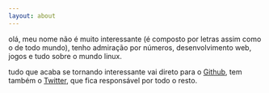 ```yaml
---
layout: about
---
```


olá, meu nome não é muito interessante (é composto por letras assim como o de todo mundo), tenho admiração por números, desenvolvimento web, jogos e tudo sobre o mundo linux.

tudo que acaba se tornando interessante vai direto para o [Github](https://github.com/h01000110), tem também o [Twitter](https://twitter.com/h01000110), que fica responsável por todo o resto.